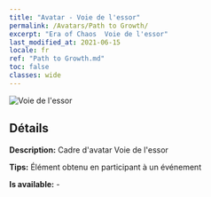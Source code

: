 ```yaml
---
title: "Avatar - Voie de l'essor"
permalink: /Avatars/Path to Growth/
excerpt: "Era of Chaos  Voie de l'essor"
last_modified_at: 2021-06-15
locale: fr
ref: "Path to Growth.md"
toc: false
classes: wide
---
```

 ![Voie de l'essor](/images/a/avatarFrame_68.png)

## Détails

 **Description:** Cadre d'avatar Voie de l'essor 

 **Tips:** Élément obtenu en participant à un événement 

 **Is available:**  - 

